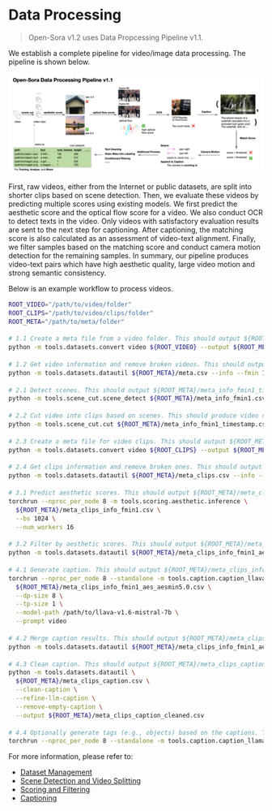 # Data Processing
>Open-Sora v1.2 uses Data Propcessing Pipeline v1.1.

We establish a complete pipeline for video/image data processing. The pipeline is shown below.

![pipeline](https://github.com/hpcaitech/Open-Sora-Demo/blob/main/readme/report_data_pipeline.png)

First, raw videos,
either from the  Internet or public datasets, are split into shorter clips based on scene detection.
Then, we evaluate these videos by predicting multiple scores using existing models. We first predict the aesthetic score
and the optical flow score for a video. We also conduct OCR to detect texts in the video. Only videos with satisfactory
evaluation results are sent to the next step for captioning. After captioning, the matching score is also calculated as
an assessment of video-text alignment. Finally, we filter samples based on the matching score and
conduct camera motion detection for the remaining samples.
In summary, our pipeline produces video-text pairs which have high aesthetic quality, large video motion and strong
semantic consistency.

Below is an example workflow to process videos.

```bash
ROOT_VIDEO="/path/to/video/folder"
ROOT_CLIPS="/path/to/video/clips/folder"
ROOT_META="/path/to/meta/folder"

# 1.1 Create a meta file from a video folder. This should output ${ROOT_META}/meta.csv
python -m tools.datasets.convert video ${ROOT_VIDEO} --output ${ROOT_META}/meta.csv

# 1.2 Get video information and remove broken videos. This should output ${ROOT_META}/meta_info_fmin1.csv
python -m tools.datasets.datautil ${ROOT_META}/meta.csv --info --fmin 1

# 2.1 Detect scenes. This should output ${ROOT_META}/meta_info_fmin1_timestamp.csv
python -m tools.scene_cut.scene_detect ${ROOT_META}/meta_info_fmin1.csv

# 2.2 Cut video into clips based on scenes. This should produce video clips under ${ROOT_CLIPS}
python -m tools.scene_cut.cut ${ROOT_META}/meta_info_fmin1_timestamp.csv --save_dir ${ROOT_CLIPS}

# 2.3 Create a meta file for video clips. This should output ${ROOT_META}/meta_clips.csv
python -m tools.datasets.convert video ${ROOT_CLIPS} --output ${ROOT_META}/meta_clips.csv

# 2.4 Get clips information and remove broken ones. This should output ${ROOT_META}/meta_clips_info_fmin1.csv
python -m tools.datasets.datautil ${ROOT_META}/meta_clips.csv --info --fmin 1

# 3.1 Predict aesthetic scores. This should output ${ROOT_META}/meta_clips_info_fmin1_aes.csv
torchrun --nproc_per_node 8 -m tools.scoring.aesthetic.inference \
  ${ROOT_META}/meta_clips_info_fmin1.csv \
  --bs 1024 \
  --num_workers 16

# 3.2 Filter by aesthetic scores. This should output ${ROOT_META}/meta_clips_info_fmin1_aes_aesmin5.0.csv
python -m tools.datasets.datautil ${ROOT_META}/meta_clips_info_fmin1_aes.csv --aesmin 5

# 4.1 Generate caption. This should output ${ROOT_META}/meta_clips_info_fmin1_aes_aesmin5.0_caption_part*.csv
torchrun --nproc_per_node 8 --standalone -m tools.caption.caption_llava \
  ${ROOT_META}/meta_clips_info_fmin1_aes_aesmin5.0.csv \
  --dp-size 8 \
  --tp-size 1 \
  --model-path /path/to/llava-v1.6-mistral-7b \
  --prompt video

# 4.2 Merge caption results. This should output ${ROOT_META}/meta_clips_caption.csv
python -m tools.datasets.datautil ${ROOT_META}/meta_clips_info_fmin1_aes_aesmin5.0_caption_part*.csv --output ${ROOT_META}/meta_clips_caption.csv

# 4.3 Clean caption. This should output ${ROOT_META}/meta_clips_caption_cleaned.csv
python -m tools.datasets.datautil \
  ${ROOT_META}/meta_clips_caption.csv \
  --clean-caption \
  --refine-llm-caption \
  --remove-empty-caption \
  --output ${ROOT_META}/meta_clips_caption_cleaned.csv

# 4.4 Optionally generate tags (e.g., objects) based on the captions. This should output your_output_prefix_{key}.csv
torchrun --nproc_per_node 8 --standalone -m tools.caption.caption_llama3 ${ROOT_META}/meta_clips_caption_cleaned.csv --key objects --output_prefix your_output_prefix

```


For more information, please refer to:
- [Dataset Management](../tools/datasets/README.md)
- [Scene Detection and Video Splitting](../tools/scene_cut/README.md)
- [Scoring and Filtering](../tools/scoring/README.md)
- [Captioning](../tools/caption/README.md)
